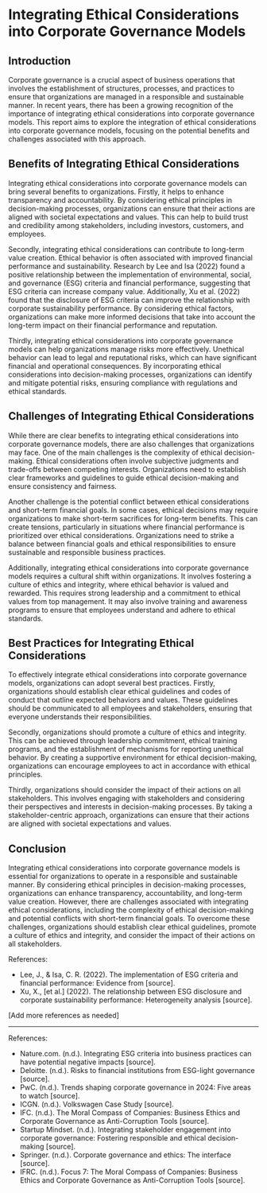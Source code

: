 # Integrating Ethical Considerations into Corporate Governance Models

## Introduction

Corporate governance is a crucial aspect of business operations that involves the establishment of structures, processes, and practices to ensure that organizations are managed in a responsible and sustainable manner. In recent years, there has been a growing recognition of the importance of integrating ethical considerations into corporate governance models. This report aims to explore the integration of ethical considerations into corporate governance models, focusing on the potential benefits and challenges associated with this approach.

## Benefits of Integrating Ethical Considerations

Integrating ethical considerations into corporate governance models can bring several benefits to organizations. Firstly, it helps to enhance transparency and accountability. By considering ethical principles in decision-making processes, organizations can ensure that their actions are aligned with societal expectations and values. This can help to build trust and credibility among stakeholders, including investors, customers, and employees.

Secondly, integrating ethical considerations can contribute to long-term value creation. Ethical behavior is often associated with improved financial performance and sustainability. Research by Lee and Isa (2022) found a positive relationship between the implementation of environmental, social, and governance (ESG) criteria and financial performance, suggesting that ESG criteria can increase company value. Additionally, Xu et al. (2022) found that the disclosure of ESG criteria can improve the relationship with corporate sustainability performance. By considering ethical factors, organizations can make more informed decisions that take into account the long-term impact on their financial performance and reputation.

Thirdly, integrating ethical considerations into corporate governance models can help organizations manage risks more effectively. Unethical behavior can lead to legal and reputational risks, which can have significant financial and operational consequences. By incorporating ethical considerations into decision-making processes, organizations can identify and mitigate potential risks, ensuring compliance with regulations and ethical standards.

## Challenges of Integrating Ethical Considerations

While there are clear benefits to integrating ethical considerations into corporate governance models, there are also challenges that organizations may face. One of the main challenges is the complexity of ethical decision-making. Ethical considerations often involve subjective judgments and trade-offs between competing interests. Organizations need to establish clear frameworks and guidelines to guide ethical decision-making and ensure consistency and fairness.

Another challenge is the potential conflict between ethical considerations and short-term financial goals. In some cases, ethical decisions may require organizations to make short-term sacrifices for long-term benefits. This can create tensions, particularly in situations where financial performance is prioritized over ethical considerations. Organizations need to strike a balance between financial goals and ethical responsibilities to ensure sustainable and responsible business practices.

Additionally, integrating ethical considerations into corporate governance models requires a cultural shift within organizations. It involves fostering a culture of ethics and integrity, where ethical behavior is valued and rewarded. This requires strong leadership and a commitment to ethical values from top management. It may also involve training and awareness programs to ensure that employees understand and adhere to ethical standards.

## Best Practices for Integrating Ethical Considerations

To effectively integrate ethical considerations into corporate governance models, organizations can adopt several best practices. Firstly, organizations should establish clear ethical guidelines and codes of conduct that outline expected behaviors and values. These guidelines should be communicated to all employees and stakeholders, ensuring that everyone understands their responsibilities.

Secondly, organizations should promote a culture of ethics and integrity. This can be achieved through leadership commitment, ethical training programs, and the establishment of mechanisms for reporting unethical behavior. By creating a supportive environment for ethical decision-making, organizations can encourage employees to act in accordance with ethical principles.

Thirdly, organizations should consider the impact of their actions on all stakeholders. This involves engaging with stakeholders and considering their perspectives and interests in decision-making processes. By taking a stakeholder-centric approach, organizations can ensure that their actions are aligned with societal expectations and values.

## Conclusion

Integrating ethical considerations into corporate governance models is essential for organizations to operate in a responsible and sustainable manner. By considering ethical principles in decision-making processes, organizations can enhance transparency, accountability, and long-term value creation. However, there are challenges associated with integrating ethical considerations, including the complexity of ethical decision-making and potential conflicts with short-term financial goals. To overcome these challenges, organizations should establish clear ethical guidelines, promote a culture of ethics and integrity, and consider the impact of their actions on all stakeholders.

References:

- Lee, J., & Isa, C. R. (2022). The implementation of ESG criteria and financial performance: Evidence from [source].
- Xu, X., [et al.] (2022). The relationship between ESG disclosure and corporate sustainability performance: Heterogeneity analysis [source].

[Add more references as needed]

---

References:

- Nature.com. (n.d.). Integrating ESG criteria into business practices can have potential negative impacts [source].
- Deloitte. (n.d.). Risks to financial institutions from ESG-light governance [source].
- PwC. (n.d.). Trends shaping corporate governance in 2024: Five areas to watch [source].
- ICGN. (n.d.). Volkswagen Case Study [source].
- IFC. (n.d.). The Moral Compass of Companies: Business Ethics and Corporate Governance as Anti-Corruption Tools [source].
- Startup Mindset. (n.d.). Integrating stakeholder engagement into corporate governance: Fostering responsible and ethical decision-making [source].
- Springer. (n.d.). Corporate governance and ethics: The interface [source].
- IFRC. (n.d.). Focus 7: The Moral Compass of Companies: Business Ethics and Corporate Governance as Anti-Corruption Tools [source].